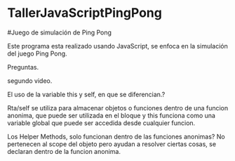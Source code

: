 # TallerJavaScriptPingPong

#Juego de simulación de Ping Pong

Este programa esta realizado usando JavaScript, se enfoca en la simulación del juego Ping Pong.






Preguntas.

segundo video.

El uso de la variable this y self, en que se diferencian.?

Rta/self se utiliza para almacenar objetos o funciones dentro de una funcion anonima, que puede ser utilizada en 
el bloque y this funciona como una variable global que puede ser accedida desde cualquier funcion.

Los Helper Methods, solo funcionan dentro de las funciones anonimas?
No pertenecen al scope del objeto pero ayudan a resolver ciertas cosas, se declaran dentro de la funcion anonima.